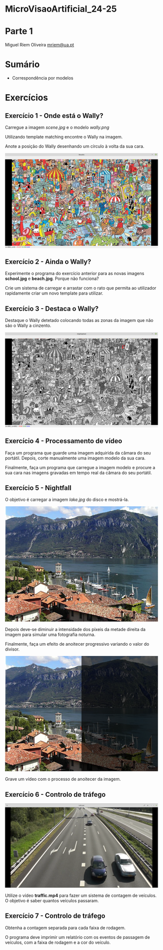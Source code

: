 # MicroVisaoArtificial_24-25

# Parte 1


Miguel Riem Oliveira <mriem@ua.pt>

# Sumário

 - Correspondência por modelos

# Exercícios 


## Exercício 1 - Onde está o Wally?

Carregue a imagem *scene.jpg* e o modelo *wally.png*

Utilizando template matching encontre o Wally na imagem.

Anote a posição do Wally desenhando um círculo à volta da sua cara.

![Exemplo de deteção do Wally](imagens/finding_wally.png)

## Exercício 2 - Ainda o Wally?


Experimente o programa do exercício anterior para as novas imagens **school.jpg** e **beach.jpg**. Porque não funciona? 

Crie um sistema de carregar e arrastar com o rato que permita ao utilizador rapidamente criar um novo template para utilizar.

## Exercício 3 - Destaca o Wally?

Destaque o Wally detetado colocando todas as zonas da imagem que não são o Wally a cinzento.

![Resultado esperado](imagens/Ex4.png)


## Exercício 4 - Processamento de vídeo

Faça um programa que guarde uma imagem adquirida da câmara do seu portátil.
Depois, corte manualmente uma imagem modelo da sua cara.

Finalmente, faça um programa que carregue a imagem modelo e procure a sua cara nas imagens gravadas em tempo real da câmara do seu portátil.

## Exercício 5 - Nightfall

O objetivo é carregar a imagem _lake.jpg_ do disco e mostrá-la.

![Image](imagens/lake.jpg)

Depois deve-se diminuir a intensidade dos píxeis da metade direita da imagem para simular uma fotografia noturna.

Finalmente, faça um efeito de anoitecer progressivo variando o valor do divisor.

![Image](imagens/nightfall.png)

Grave um vídeo com o processo de anoitecer da imagem.

## Exercício 6 - Controlo de tráfego

![Highway](docs/highway.png)

Utilize o vídeo **traffic.mp4** para fazer um sistema de contagem de veículos.
O objetivo é saber quantos veículos passaram.

## Exercício 7 - Controlo de tráfego

Obtenha a contagem separada para cada faixa de rodagem.

O programa deve imprimir um relatório com os eventos de passagem de veículos, com a faixa de rodagem e a cor do veículo.


